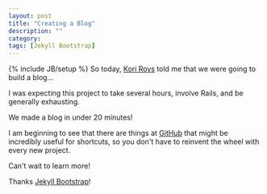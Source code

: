 ```yaml
---
layout: post
title: "Creating a Blog"
description: ""
category: 
tags: [Jekyll Bootstrap]
---
```

{% include JB/setup %}
So today, [Kori Roys](http://koriroys.com) told me that we were going to build a blog...

I was expecting this project to take several hours, involve Rails, and be generally exhausting.

We made a blog in under 20 minutes!

I am beginning to see that there are things at [GitHub](http://github.com) that might be incredibly useful for shortcuts, so you don't have to reinvent the wheel with every new project.

Can't wait to learn more!

Thanks [Jekyll Bootstrap](http://jekyllbootstrap.com)!

